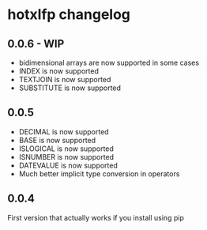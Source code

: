 # hotxlfp changelog

## 0.0.6 - WIP

* bidimensional arrays are now supported in some cases
* INDEX is now supported
* TEXTJOIN is now supported
* SUBSTITUTE is now supported

## 0.0.5

* DECIMAL is now supported
* BASE is now supported
* ISLOGICAL is now supported
* ISNUMBER is now supported
* DATEVALUE is now supported
* Much better implicit type conversion in operators

## 0.0.4

First version that actually works if you install using pip
